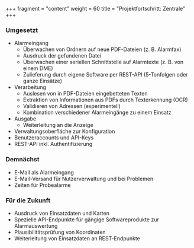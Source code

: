 +++
fragment = "content"
weight = 60
title = "Projektfortschritt: Zentrale"
+++

### Umgesetzt
- Alarmeingang
  - &Uuml;berwachen von Ordnern auf neue PDF-Dateien (z. B. Alarmfax)
  - Ausdruck der gefundenen Datei
  - &Uuml;berwachen einer seriellen Schnittstelle auf Alarmtexte (z. B. von einem DME)
  - Zulieferung durch eigene Software per REST-API (5-Tonfolgen oder ganze Eins&auml;tze)
- Verarbeitung
  - Auslesen von in PDF-Dateien eingebetteten Texten
  - Extraktion von Informationen aus PDFs durch Texterkennung (OCR)
  - Validieren von Adressen (experimentell)
  - Kombination verschiedener Alarmeing&auml;nge zu einem Einsatz
- Ausgabe
  - Weiterleitung an die Anzeige
- Verwaltungsoberfl&auml;che zur Konfiguration
- Benutzeraccounts und API-Keys
- REST-API inkl. Authentifizierung

### Demn&auml;chst
- E-Mail als Alarmeingang
- E-Mail-Versand f&uuml;r Nutzerverwaltung und bei Problemen
- Zeiten f&uuml;r Probealarme

### F&uuml;r die Zukunft
- Ausdruck von Einsatzdaten und Karten
- Spezielle API-Endpunkte für gängige Softwareprodukte zur Alarmauswertung
- Plausibilitätsprüfung von Koordinaten
- Weiterleitung von Einsatzdaten an REST-Endpunkte
